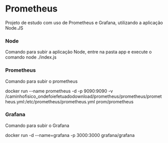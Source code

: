 # Prometheus
Projeto de estudo com uso de Prometheus e Grafana, utilizando a aplicação Node.JS


### Node

Comando para subir a aplicação Node, entre na pasta app e execute o comando node ./index.js


### Prometheus

Comando para subir o prometheus

docker run --name prometheus -d -p 9090:9090 -v /caminhofisico_ondefoiefetuadodownload/prometheus/prometheus/prometheus.yml:/etc/prometheus/prometheus.yml prom/prometheus


### Grafana

Comando para subir o Grafana

docker run -d --name=grafana -p 3000:3000 grafana/grafana